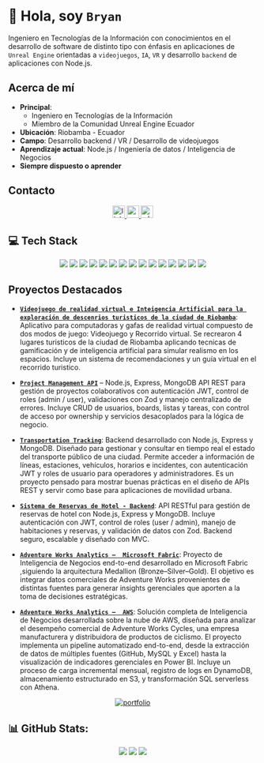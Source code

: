 # 👋 Hola, soy `Bryan`

Ingeniero en Tecnologías de la Información con conocimientos en el desarrollo de software de distinto tipo con énfasis en aplicaciones de `Unreal Engine` orientadas a `videojuegos`,  `IA`, `VR` y desarrollo `backend` de aplicaciones con Node.js.

## Acerca de mí
-  **Principal**: 
    - Ingeniero en Tecnologías de la Información
    - Miembro de la Comunidad Unreal Engine Ecuador
-  **Ubicación**: Riobamba - Ecuador
-  **Campo**: Desarrollo backend / VR / Desarrollo de videojuegos
-  **Aprendizaje actual**: Node.js / Ingeniería de datos / Inteligencia de Negocios 
-  **Siempre dispuesto o aprender**

## Contacto

<div align="center">
  <a href="https://www.linkedin.com/in/bryan-guapulema-91165226b" target="_blank">
    <img src="https://img.shields.io/static/v1?message=LinkedIn&logo=linkedin&label=&color=0077B5&logoColor=white&labelColor=&style=for-the-badge" height="25" alt="linkedin logo"  />
  </a>
  <a href="mailto:bryan19012003@gmail.com" target="_blank">
    <img src="https://img.shields.io/static/v1?message=Gmail&logo=gmail&label=&color=D14836&logoColor=white&labelColor=&style=for-the-badge" height="25" alt="gmail logo"  />
  </a>
  <a href="https://wa.me/593987613597" target="_blank">
    <img src="https://img.shields.io/static/v1?message=Whatsapp&logo=whatsapp&label=&color=25D366&logoColor=white&labelColor=&style=for-the-badge" height="25" alt="whatsapp logo"  />
  </a>      
</div>

## 💻 Tech Stack
<div align="center">
    <img src="https://img.shields.io/badge/unrealengine-%23313131.svg?style=for-the-badge&logo=unrealengine&logoColor=white" /> 
    <img src="https://img.shields.io/badge/node.js-6DA55F?style=for-the-badge&logo=node.js&logoColor=white" /> 
    <img src="https://img.shields.io/badge/express.js-%23404d59.svg?style=for-the-badge&logo=express&logoColor=%2361DAFB" /> 
    <img src="https://img.shields.io/badge/javascript-%23323330.svg?style=for-the-badge&logo=javascript&logoColor=%23F7DF1E" /> 
    <img src="https://img.shields.io/badge/laravel-%23FF2D20.svg?style=for-the-badge&logo=laravel&logoColor=white" /> 
    <img src="https://img.shields.io/badge/MongoDB-%234ea94b.svg?style=for-the-badge&logo=mongodb&logoColor=white" /> 
    <img src="https://img.shields.io/badge/mysql-4479A1.svg?style=for-the-badge&logo=mysql&logoColor=white" /> 
    <img src="https://img.shields.io/badge/Microsoft%20SQL%20Server-CC2927?style=for-the-badge&logo=microsoft%20sql%20server&logoColor=white" /> 
    <img src="https://img.shields.io/badge/html5-%23E34F26.svg?style=for-the-badge&logo=html5&logoColor=white" /> 
    <img src="https://img.shields.io/badge/react-%2320232a.svg?style=for-the-badge&logo=react&logoColor=%2361DAFB" />  
    <img src="https://img.shields.io/badge/astro-%232C2052.svg?style=for-the-badge&logo=astro&logoColor=white" /> 
    <img src="https://img.shields.io/badge/tailwindcss-%2338B2AC.svg?style=for-the-badge&logo=tailwind-css&logoColor=white" /> 
    <img src="https://img.shields.io/badge/git-%23F05033.svg?style=for-the-badge&logo=git&logoColor=white" /> 
    <img src="https://img.shields.io/badge/python-3670A0?style=for-the-badge&logo=python&logoColor=ffdd54" /> 
    <img src="https://img.shields.io/badge/blender-%23F5792A.svg?style=for-the-badge&logo=blender&logoColor=white" /> 
</div>

## Proyectos Destacados

<div>
    
- **[`Videojuego de realidad virtual e Inteigencia Artificial para la exploración de descenrios turisticos de la ciudad de Riobamba`](https://youtu.be/3J5ZmO6B_2A)**: Aplicativo para computadoras y gafas de realidad virtual compuesto de dos modos de juego: Videojuego y Recorrido virtual. Se recrearon 4 lugares turisticos de la ciudad de Riobamba aplicando tecnicas de gamificación y de inteligencia artificial para simular realismo en los espacios. Incluye un sistema de recomendaciones y un guía virtual en el recorrido turistico.
  
- **[`Project Management API`](https://github.com/BryanGuapulema/Project-Management-API)** – Node.js, Express, MongoDB API REST para gestión de proyectos colaborativos con autenticación JWT, control de roles (admin / user), validaciones con Zod y manejo centralizado de errores. Incluye CRUD de usuarios, boards, listas y tareas, con control de acceso por ownership y servicios desacoplados para la lógica de negocio.

- **[`Transportation Tracking`](https://github.com/BryanGuapulema/transportTracking)**: Backend desarrollado  con Node.js, Express y MongoDB. Diseñado para gestionar y consultar en tiempo real el estado del transporte público de una ciudad. Permite acceder a información de líneas, estaciones, vehículos, horarios e incidentes, con autenticación JWT y roles de usuario para operadores y administradores. Es un proyecto pensado para mostrar buenas prácticas en el diseño de APIs REST y servir como base para aplicaciones de movilidad urbana.
  
- **[`Sistema de Reservas de Hotel - Backend`](https://github.com/BryanGuapulema/hotel_reservation_backend)**: API RESTful para gestión de reservas de hotel con Node.js, Express y MongoDB. Incluye autenticación con JWT, control de roles (user / admin), manejo de habitaciones y reservas, y validación de datos con Zod. Backend seguro, escalable y diseñado con MVC.

- **[`Adventure Works Analytics –  Microsoft Fabric`](https://github.com/BryanGuapulema/AdventureWorksAnalytics-MicrosoftFabric)**: Proyecto de Inteligencia de Negocios end-to-end desarrollado en Microsoft Fabric ,siguiendo la arquitectura Medallion (Bronze–Silver–Gold). El objetivo es integrar datos comerciales de Adventure Works provenientes de distintas fuentes para generar insights gerenciales que aporten a la toma de decisiones estratégicas.

- **[`Adventure Works Analytics –  AWS`](https://github.com/BryanGuapulema/Hackaton-2)**: Solución completa de Inteligencia de Negocios desarrollada sobre la nube de AWS, diseñada para analizar el desempeño comercial de Adventure Works Cycles, una empresa manufacturera y distribuidora de productos de ciclismo. El proyecto implementa un pipeline automatizado end-to-end, desde la extracción de datos de múltiples fuentes (GitHub, MySQL y Excel) hasta la visualización de indicadores gerenciales en Power BI. Incluye un proceso de carga incremental mensual, registro de logs en DynamoDB, almacenamiento estructurado en S3, y transformación SQL serverless con Athena.

</div>

<div align="center" height="128">
    <a href="https://bgportfolio-git-main-bryanguapulemas-projects.vercel.app/" target="_blank" >
        <img src="https://img.shields.io/badge/PORTAFOLIO-8A2BE2"  alt="portfolio" />
    </a>
</div>


## 📊 GitHub Stats:

<div align="center">
<img src="https://github-profile-trophy.vercel.app/?username=BryanGuapulema&theme=radical&no-frame=false&no-bg=false&margin-w=4" >
<img src="https://github-readme-stats.vercel.app/api?username=BryanGuapulema&theme=radical&show_icons=true&count_private=true">
<img src="https://nirzak-streak-stats.vercel.app/?user=BryanGuapulema&theme=radical&hide_border=false">
</div>



<!-- -


-->
